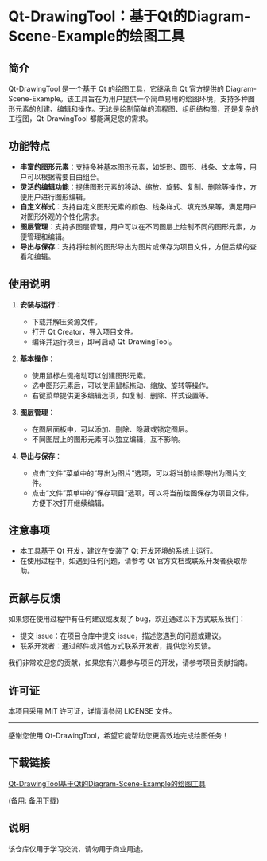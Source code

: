 # Qt-DrawingTool：基于Qt的Diagram-Scene-Example的绘图工具

## 简介

Qt-DrawingTool 是一个基于 Qt 的绘图工具，它继承自 Qt 官方提供的 Diagram-Scene-Example。该工具旨在为用户提供一个简单易用的绘图环境，支持多种图形元素的创建、编辑和操作。无论是绘制简单的流程图、组织结构图，还是复杂的工程图，Qt-DrawingTool 都能满足您的需求。

## 功能特点

- **丰富的图形元素**：支持多种基本图形元素，如矩形、圆形、线条、文本等，用户可以根据需要自由组合。
- **灵活的编辑功能**：提供图形元素的移动、缩放、旋转、复制、删除等操作，方便用户进行图形编辑。
- **自定义样式**：支持自定义图形元素的颜色、线条样式、填充效果等，满足用户对图形外观的个性化需求。
- **图层管理**：支持多图层管理，用户可以在不同图层上绘制不同的图形元素，方便管理和编辑。
- **导出与保存**：支持将绘制的图形导出为图片或保存为项目文件，方便后续的查看和编辑。

## 使用说明

1. **安装与运行**：
   - 下载并解压资源文件。
   - 打开 Qt Creator，导入项目文件。
   - 编译并运行项目，即可启动 Qt-DrawingTool。

2. **基本操作**：
   - 使用鼠标左键拖动可以创建图形元素。
   - 选中图形元素后，可以使用鼠标拖动、缩放、旋转等操作。
   - 右键菜单提供更多编辑选项，如复制、删除、样式设置等。

3. **图层管理**：
   - 在图层面板中，可以添加、删除、隐藏或锁定图层。
   - 不同图层上的图形元素可以独立编辑，互不影响。

4. **导出与保存**：
   - 点击“文件”菜单中的“导出为图片”选项，可以将当前绘图导出为图片文件。
   - 点击“文件”菜单中的“保存项目”选项，可以将当前绘图保存为项目文件，方便下次打开继续编辑。

## 注意事项

- 本工具基于 Qt 开发，建议在安装了 Qt 开发环境的系统上运行。
- 在使用过程中，如遇到任何问题，请参考 Qt 官方文档或联系开发者获取帮助。

## 贡献与反馈

如果您在使用过程中有任何建议或发现了 bug，欢迎通过以下方式联系我们：
- 提交 issue：在项目仓库中提交 issue，描述您遇到的问题或建议。
- 联系开发者：通过邮件或其他方式联系开发者，提供您的反馈。

我们非常欢迎您的贡献，如果您有兴趣参与项目的开发，请参考项目贡献指南。

## 许可证

本项目采用 MIT 许可证，详情请参阅 LICENSE 文件。

---

感谢您使用 Qt-DrawingTool，希望它能帮助您更高效地完成绘图任务！

## 下载链接
[Qt-DrawingTool基于Qt的Diagram-Scene-Example的绘图工具](https://pan.quark.cn/s/271f716a534b) 

(备用: [备用下载](https://pan.baidu.com/s/1MuMsuT8qbMYTURPHgQxJpw?pwd=wf0y))

## 说明

该仓库仅用于学习交流，请勿用于商业用途。
